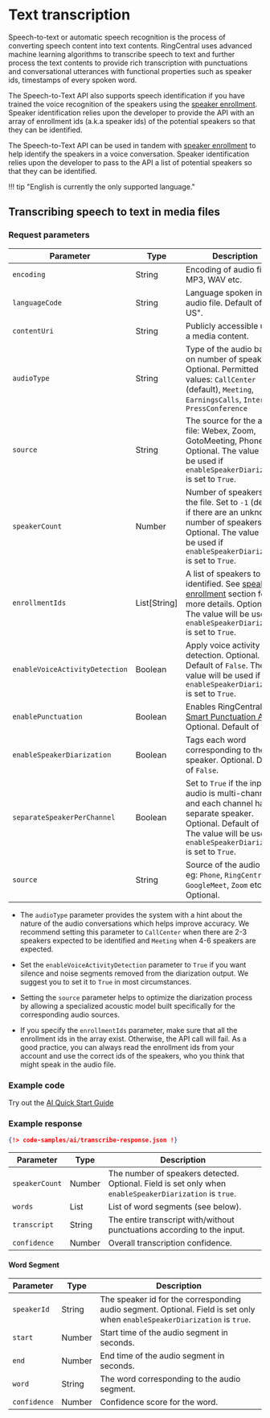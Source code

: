 # Text transcription

Speech-to-text or automatic speech recognition is the process of converting speech content into text contents. RingCentral uses advanced machine learning algorithms to transcribe speech to text and further process the text contents to provide rich transcription with punctuations and conversational utterances with functional properties such as speaker ids, timestamps of every spoken word.

The Speech-to-Text API also supports speech identification if you have trained the voice recognition of the speakers using the [speaker enrollment](../speaker-enrollment/). Speaker identification relies upon the developer to provide the API with an array of enrollment ids (a.k.a speaker ids) of the potential speakers so that they can be identified.

The Speech-to-Text API can be used in tandem with [speaker enrollment](../speaker-enrollment/) to help identify the speakers in a voice conversation. Speaker identification relies upon the developer to pass to the API a list of potential speakers so that they can be identified.

!!! tip "English is currently the only supported language."

## Transcribing speech to text in media files

### Request parameters

| Parameter      | Type   | Description                                                     |
| -------------- | ------ | --------------------------------------------------------------- |
| `encoding`     | String | Encoding of audio file like MP3, WAV etc.                       |
| `languageCode` | String | Language spoken in the audio file. Default of "en-US".          |
| `contentUri`   | String | Publicly accessible url of a media content.                                            |
| `audioType`    | String | Type of the audio based on number of speakers. Optional. Permitted values: `CallCenter` (default), `Meeting`, `EarningsCalls`, `Interview`, `PressConference` |
| `source`       | String | The source for the audio file: Webex, Zoom, GotoMeeting, Phone. Optional. The value will be used if `enableSpeakerDiarization` is set to `True`. |
| `speakerCount` | Number | Number of speakers in the file. Set to `-1` (default) if there are an unknown number of speakers. Optional. The value will be used if `enableSpeakerDiarization` is set to `True`.      |
| `enrollmentIds`   | List[String] | A list of speakers to be identified. See [speaker enrollment](../speaker-enrollment/) section for more details. Optional. The value will be used if `enableSpeakerDiarization` is set to `True`. |
| `enableVoiceActivityDetection` | Boolean | Apply voice activity detection. Optional. Default of `False`. The value will be used if `enableSpeakerDiarization` is set to `True`. |
| `enablePunctuation`         | Boolean | Enables RingCentral's [Smart Punctuation API](../text-punctuation/). Optional. Default of `True`. |
| `enableSpeakerDiarization`  | Boolean | Tags each word corresponding to the speaker. Optional. Default of `False`. |
| `separateSpeakerPerChannel` | Boolean | Set to `True` if the input audio is multi-channel and each channel has a separate speaker. Optional. Default of `False`. The value will be used if `enableSpeakerDiarization` is set to `True`. |
| `source`       | String | Source of the audio file eg: `Phone`, `RingCentral`, `GoogleMeet`, `Zoom` etc. Optional. |

* The `audioType` parameter provides the system with a hint about the nature of the audio conversations which helps improve accuracy. We recommend setting this parameter to `CallCenter` when there are 2-3 speakers expected to be identified and `Meeting` when 4-6 speakers are expected.

* Set the `enableVoiceActivityDetection` parameter to `True` if you want silence and noise segments removed from the diarization output. We suggest you to set it to `True` in most circumstances.

* Setting the `source` parameter helps to optimize the diarization process by allowing a specialized acoustic model built specifically for the corresponding audio sources.

* If you specify the `enrollmentIds` parameter, make sure that all the enrollment ids in the array exist. Otherwise, the API call will fail. As a good practice, you can always read the enrollment ids from your account and use the correct ids of the speakers, who you think that might speak in the audio file.

### Example code

Try out the [AI Quick Start Guide](../quick-start/)

### Example response

```json
{!> code-samples/ai/transcribe-response.json !}
```

| Parameter      | Type   | Description                                                                                             |
| -------------- | ------ | ---------------------------------                                                                       |
| `speakerCount` | Number | The number of speakers detected. Optional. Field is set only when `enableSpeakerDiarization` is `true`. |
| `words`        | List   | List of word segments (see below).                                                                      |
| `transcript`   | String | The entire transcript with/without punctuations according to the input.                                 |
| `confidence`   | Number | Overall transcription confidence.                                                                       |


#### Word Segment

| Parameter    | Type   | Description                                                                                                                |
| ----------   | ------ | ---------------------------------------------------                                                                        |
| `speakerId`  | String | The speaker id for the corresponding audio segment. Optional. Field is set only when `enableSpeakerDiarization` is `true`. |
| `start`      | Number | Start time of the audio segment in seconds.                                                                                |
| `end`        | Number | End time of the audio segment in seconds.                                                                                  |
| `word`       | String | The word corresponding to the audio segment.                                                                               |
| `confidence` | Number | Confidence score for the word.                                                                                             |
